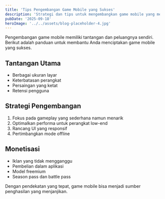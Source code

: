 ```yaml
---
title: 'Tips Pengembangan Game Mobile yang Sukses'
description: 'Strategi dan tips untuk mengembangkan game mobile yang menarik dan menguntungkan'
pubDate: '2025-09-18'
heroImage: '../../assets/blog-placeholder-4.jpg'
---
```


Pengembangan game mobile memiliki tantangan dan peluangnya sendiri. Berikut adalah panduan untuk membantu Anda menciptakan game mobile yang sukses.

## Tantangan Utama
- Berbagai ukuran layar
- Keterbatasan perangkat
- Persaingan yang ketat
- Retensi pengguna

## Strategi Pengembangan
1. Fokus pada gameplay yang sederhana namun menarik
2. Optimalkan performa untuk perangkat low-end
3. Rancang UI yang responsif
4. Pertimbangkan mode offline

## Monetisasi
- Iklan yang tidak mengganggu
- Pembelian dalam aplikasi
- Model freemium
- Season pass dan battle pass

Dengan pendekatan yang tepat, game mobile bisa menjadi sumber penghasilan yang menjanjikan.
